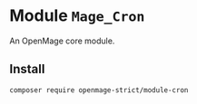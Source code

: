 # Module `Mage_Cron`

An OpenMage core module.

## Install

``` bash
composer require openmage-strict/module-cron
```

